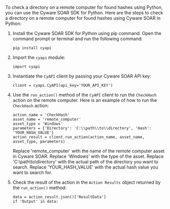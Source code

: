 To check a directory on a remote computer for found hashes using Python, you can use the Cyware SOAR SDK for Python. Here are the steps to check a directory on a remote computer for found hashes using Cyware SOAR in Python:

1. Install the Cyware SOAR SDK for Python using pip command. Open the command prompt or terminal and run the following command:

   ```
   pip install cyapi
   ```

2. Import the `cyapi` module:

   ```
   import cyapi
   ```

3. Instantiate the `CyAPI` client by passing your Cyware SOAR API key:

   ```
   client = cyapi.CyAPI(api_key='YOUR_API_KEY')
   ```

4. Use the `run_action()` method of the `CyAPI` client to run the `CheckHash` action on the remote computer. Here is an example of how to run the `CheckHash` action:

   ```
   action_name = 'CheckHash'
   asset_name = 'remote_computer'
   asset_type = 'Windows'
   parameters = {'Directory': 'C:\\path\\to\\directory', 'Hash': 'YOUR_HASH_VALUE'}
   action_result = client.run_action(action_name, asset_name, asset_type, parameters)
   ```

   Replace 'remote_computer' with the name of the remote computer asset in Cyware SOAR. Replace 'Windows' with the type of the asset. Replace 'C:\\path\\to\\directory' with the actual path of the directory you want to search. Replace 'YOUR_HASH_VALUE' with the actual hash value you want to search for.

5. Check the result of the action in the `Action Results` object returned by the `run_action()` method:

   ```
   data = action_result.json()['ResultData']
   if 'Output' in data: